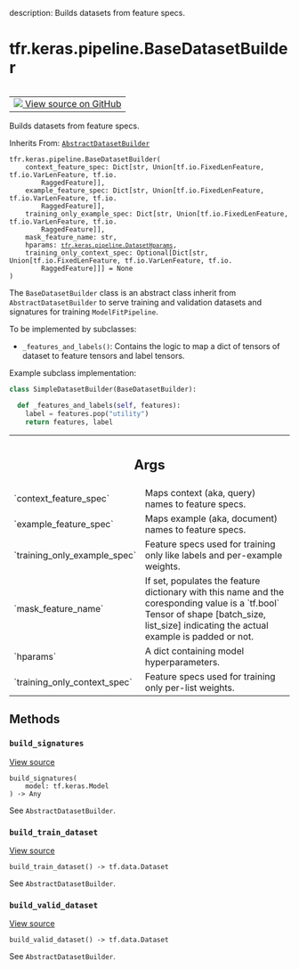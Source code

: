 description: Builds datasets from feature specs.

<div itemscope itemtype="http://developers.google.com/ReferenceObject">
<meta itemprop="name" content="tfr.keras.pipeline.BaseDatasetBuilder" />
<meta itemprop="path" content="Stable" />
<meta itemprop="property" content="__init__"/>
<meta itemprop="property" content="build_signatures"/>
<meta itemprop="property" content="build_train_dataset"/>
<meta itemprop="property" content="build_valid_dataset"/>
</div>

# tfr.keras.pipeline.BaseDatasetBuilder

<!-- Insert buttons and diff -->

<table class="tfo-notebook-buttons tfo-api nocontent" align="left">
<td>
  <a target="_blank" href="https://github.com/tensorflow/ranking/tree/master/tensorflow_ranking/python/keras/pipeline.py#L915-L1056">
    <img src="https://www.tensorflow.org/images/GitHub-Mark-32px.png" />
    View source on GitHub
  </a>
</td>
</table>

Builds datasets from feature specs.

Inherits From:
[`AbstractDatasetBuilder`](../../../tfr/keras/pipeline/AbstractDatasetBuilder.md)

<pre class="devsite-click-to-copy prettyprint lang-py tfo-signature-link">
<code>tfr.keras.pipeline.BaseDatasetBuilder(
    context_feature_spec: Dict[str, Union[tf.io.FixedLenFeature, tf.io.VarLenFeature, tf.io.
        RaggedFeature]],
    example_feature_spec: Dict[str, Union[tf.io.FixedLenFeature, tf.io.VarLenFeature, tf.io.
        RaggedFeature]],
    training_only_example_spec: Dict[str, Union[tf.io.FixedLenFeature, tf.io.VarLenFeature, tf.io.
        RaggedFeature]],
    mask_feature_name: str,
    hparams: <a href="../../../tfr/keras/pipeline/DatasetHparams.md"><code>tfr.keras.pipeline.DatasetHparams</code></a>,
    training_only_context_spec: Optional[Dict[str, Union[tf.io.FixedLenFeature, tf.io.VarLenFeature, tf.io.
        RaggedFeature]]] = None
)
</code></pre>

<!-- Placeholder for "Used in" -->

The `BaseDatasetBuilder` class is an abstract class inherit from
`AbstractDatasetBuilder` to serve training and validation datasets and
signatures for training `ModelFitPipeline`.

To be implemented by subclasses:

*   `_features_and_labels()`: Contains the logic to map a dict of tensors of
    dataset to feature tensors and label tensors.

Example subclass implementation:

```python
class SimpleDatasetBuilder(BaseDatasetBuilder):

  def _features_and_labels(self, features):
    label = features.pop("utility")
    return features, label
```

<!-- Tabular view -->
 <table class="responsive fixed orange">
<colgroup><col width="214px"><col></colgroup>
<tr><th colspan="2"><h2 class="add-link">Args</h2></th></tr>

<tr>
<td>
`context_feature_spec`<a id="context_feature_spec"></a>
</td>
<td>
Maps context (aka, query) names to feature specs.
</td>
</tr><tr>
<td>
`example_feature_spec`<a id="example_feature_spec"></a>
</td>
<td>
Maps example (aka, document) names to feature specs.
</td>
</tr><tr>
<td>
`training_only_example_spec`<a id="training_only_example_spec"></a>
</td>
<td>
Feature specs used for training only like
labels and per-example weights.
</td>
</tr><tr>
<td>
`mask_feature_name`<a id="mask_feature_name"></a>
</td>
<td>
If set, populates the feature dictionary with this name
and the coresponding value is a `tf.bool` Tensor of shape [batch_size,
list_size] indicating the actual example is padded or not.
</td>
</tr><tr>
<td>
`hparams`<a id="hparams"></a>
</td>
<td>
A dict containing model hyperparameters.
</td>
</tr><tr>
<td>
`training_only_context_spec`<a id="training_only_context_spec"></a>
</td>
<td>
Feature specs used for training only per-list
weights.
</td>
</tr>
</table>

## Methods

<h3 id="build_signatures"><code>build_signatures</code></h3>

<a target="_blank" class="external" href="https://github.com/tensorflow/ranking/tree/master/tensorflow_ranking/python/keras/pipeline.py#L1050-L1056">View
source</a>

<pre class="devsite-click-to-copy prettyprint lang-py tfo-signature-link">
<code>build_signatures(
    model: tf.keras.Model
) -> Any
</code></pre>

See `AbstractDatasetBuilder`.

<h3 id="build_train_dataset"><code>build_train_dataset</code></h3>

<a target="_blank" class="external" href="https://github.com/tensorflow/ranking/tree/master/tensorflow_ranking/python/keras/pipeline.py#L1033-L1039">View
source</a>

<pre class="devsite-click-to-copy prettyprint lang-py tfo-signature-link">
<code>build_train_dataset() -> tf.data.Dataset
</code></pre>

See `AbstractDatasetBuilder`.

<h3 id="build_valid_dataset"><code>build_valid_dataset</code></h3>

<a target="_blank" class="external" href="https://github.com/tensorflow/ranking/tree/master/tensorflow_ranking/python/keras/pipeline.py#L1041-L1048">View
source</a>

<pre class="devsite-click-to-copy prettyprint lang-py tfo-signature-link">
<code>build_valid_dataset() -> tf.data.Dataset
</code></pre>

See `AbstractDatasetBuilder`.
